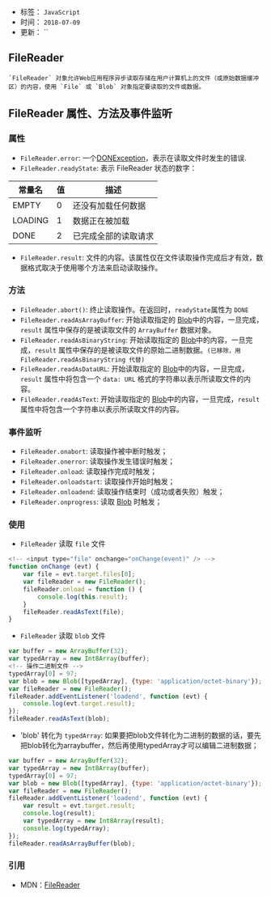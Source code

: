 - 标签： `JavaScript`
- 时间： `2018-07-09`
- 更新： ``

## FileReader
```
`FileReader` 对象允许Web应用程序异步读取存储在用户计算机上的文件（或原始数据缓冲区）的内容，使用 `File` 或 `Blob` 对象指定要读取的文件或数据。
```
## FileReader 属性、方法及事件监听

### 属性
- `FileReader.error`: 一个[DONException](https://developer.mozilla.org/zh-CN/docs/Web/API/DOMException)，表示在读取文件时发生的错误.
- `FileReader.readyState`: 表示 FileReader 状态的数字：

常量名 | 值 | 描述
----- | -- | ---
EMPTY | 0 | 还没有加载任何数据
LOADING | 1 | 数据正在被加载
DONE | 2 | 已完成全部的读取请求
- `FileReader.result`: 文件的内容。该属性仅在文件读取操作完成后才有效，数据格式取决于使用哪个方法来启动读取操作。

### 方法
- `FileReader.abort()`: 终止读取操作。在返回时，`readyState`属性为 `DONE`
- `FileReader.readAsArrayBuffer`: 开始读取指定的 [Blob](https://developer.mozilla.org/zh-CN/docs/Web/API/Blob)中的内容，一旦完成，`result` 属性中保存的是被读取文件的 `ArrayBuffer` 数据对象。
- `FileReader.readAsBinaryString`: 开始读取指定的 [Blob](https://developer.mozilla.org/zh-CN/docs/Web/API/Blob)中的内容，一旦完成，`result` 属性中保存的是被读取文件的原始二进制数据。`(已移除，用 FileReader.readAsBinaryString 代替)`
- `FileReader.readAsDataURL`: 开始读取指定的 [Blob](https://developer.mozilla.org/zh-CN/docs/Web/API/Blob)中的内容，一旦完成，`result` 属性中将包含一个 `data: URL` 格式的字符串以表示所读取文件的内容。
- `FileReader.readAsText`: 开始读取指定的 [Blob](https://developer.mozilla.org/zh-CN/docs/Web/API/Blob)中的内容，一旦完成，`result` 属性中将包含一个字符串以表示所读取文件的内容。

### 事件监听
* `FileReader.onabort`: 读取操作被中断时触发；
* `FileReader.onerror`: 读取操作发生错误时触发；
* `FileReader.onload`: 读取操作完成时触发；
* `FileReader.onloadstart`: 读取操作开始时触发；
* `FileReader.onloadend`: 读取操作结束时（成功或者失败）触发；
* `FileReader.onprogress`: 读取 [Blob](https://developer.mozilla.org/zh-CN/docs/Web/API/Blob) 时触发；

### 使用
* `FileReader` 读取 `file` 文件
```js
<!-- <input type="file" onchange="onChange(event)" /> -->
function onChange (evt) {
    var file = evt.target.files[0];
    var fileReader = new FileReader();
    fileReader.onload = function () {
        console.log(this.result);
    }
    fileReader.readAsText(file);
}
```

* `FileReader` 读取 `blob` 文件
```js
var buffer = new ArrayBuffer(32);
var typedArray = new Int8Array(buffer);
<!-- 操作二进制文件 -->
typedArray[0] = 97;
var blob = new Blob([typedArray], {type: 'application/octet-binary'});
var fileReader = new FileReader();
fileReader.addEventListener('loadend', function (evt) {
    console.log(evt.target.result);
});
fileReader.readAsText(blob);
```

* 'blob' 转化为 `typedArray`: 如果要把blob文件转化为二进制的数据的话，要先把blob转化为arraybuffer，然后再使用typedArray才可以编辑二进制数据；
```js
var buffer = new ArrayBuffer(32);
var typedArray = new Int8Array(buffer);
typedArray[0] = 97;
var blob = new Blob([typedArray], {type: 'application/octet-binary'});
var fileReader = new FileReader();
fileReader.addEventListener('loadend', function (evt) {
    var result = evt.target.result;
    console.log(result);
    var typedArray = new Int8Array(result);
    console.log(typedArray);
});
fileReader.readAsArrayBuffer(blob);
```

### 引用
* MDN：[FileReader](https://developer.mozilla.org/zh-CN/docs/Web/API/FileReader)
